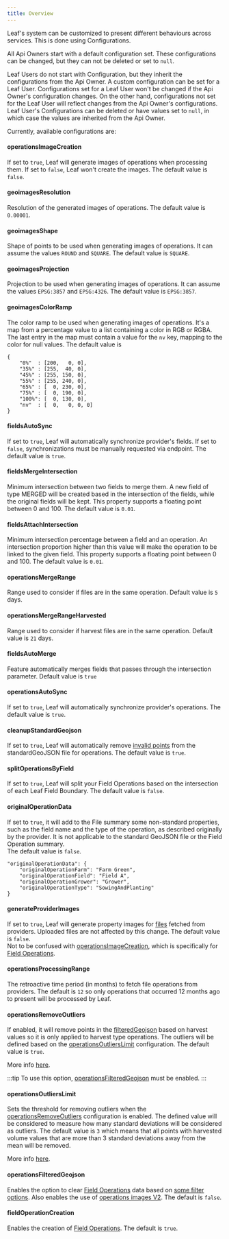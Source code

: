 ```yaml
---
title: Overview
---
```


[1]: /docs/docs/files_overview
[2]: /docs/docs/operations_overview
[3]: #operationsremoveoutliers
[4]: #operationsoutlierslimit
[5]: /docs/docs/operations_sample_output#outliers
[6]: #operationsfilteredgeojson
[7]: /docs/docs/operations_sample_output#field-operations-filtered-geojson
[8]: /docs/docs/operations_sample_output#field-operations-images-v2

Leaf's system can be customized to present different behaviours across services. This is done using Configurations.

All Api Owners start with a default configuration set. These configurations can be changed, but they can not be deleted or set to `null`.

Leaf Users do not start with Configuration, but they inherit the configurations from the Api Owner. A custom configuration can be set for a Leaf User. Configurations set for a Leaf User won't be changed if the Api Owner's configuration changes. On the other hand, configurations not set for the Leaf User will reflect changes from the Api Owner's configurations. Leaf User's Configurations can be deleted or have values set to `null`, in which case the values are inherited from the Api Owner.

Currently, available configurations are:

#### operationsImageCreation
If set to `true`, Leaf will generate images of operations when processing them. If set to `false`, Leaf won't create the images. The default value is `false`.
#### geoimagesResolution
Resolution of the generated images of operations. The default value is `0.00001`.
#### geoimagesShape
Shape of points to be used when generating images of operations. It can assume the values `ROUND` and `SQUARE`. The default value is `SQUARE`.
#### geoimagesProjection
Projection to be used when generating images of operations. It can assume the values `EPSG:3857` and `EPSG:4326`. The default value is `EPSG:3857`.
#### geoimagesColorRamp
The color ramp to be used when generating images of operations. It's a map from a percentage value to a list containing a color in RGB or RGBA. The last entry in the map must contain a value for the `nv` key, mapping to the color for null values. The default value is
```
{
    "0%"  : [200,   0, 0],
    "35%" : [255,  40, 0],
    "45%" : [255, 150, 0],
    "55%" : [255, 240, 0],
    "65%" : [  0, 230, 0],
    "75%" : [  0, 190, 0],
    "100%": [  0, 130, 0],
    "nv"  : [  0,   0, 0, 0]
}
```
#### fieldsAutoSync
If set to `true`, Leaf will automatically synchronize provider's fields. If set to `false`, synchronizations must be manually requested via endpoint. The default value is `true`.
#### fieldsMergeIntersection
Minimum intersection between two fields to merge them. A new field of type MERGED will be created based in the intersection of the fields, while the original fields will be kept. This property supports a floating point between 0 and 100. The default value is `0.01`.
#### fieldsAttachIntersection
Minimum intersection percentage between a field and an operation. An intersection proportion higher than this value will make the operation to be linked to the given field. This property supports a floating point between 0 and 100. The default value is `0.01`. 
#### operationsMergeRange
Range used to consider if files are in the same operation. Default value is `5` days.
#### operationsMergeRangeHarvested
Range used to consider if harvest files are in the same operation. Default value is `21` days.
#### fieldsAutoMerge
Feature automatically merges fields that passes through the intersection parameter. Default value is `true`
#### operationsAutoSync
If set to `true`, Leaf will automatically synchronize provider's operations. The default value is `true`.
#### cleanupStandardGeojson
If set to `true`, Leaf will automatically remove [invalid points](files_sample_output.md#valid-points) from the standardGeoJSON file for operations. The default value is `true`.
#### splitOperationsByField
If set to `true`, Leaf will split your Field Operations based on the intersection of each Leaf Field Boundary. The default value is `false`.
#### originalOperationData
If set to `true`, it will add to the File summary some non-standard properties, such as the field name and the type of the operation, as described originally by the provider. It is not applicable to the standard GeoJSON file or the Field Operation summary.  
The default value is `false`.

```
"originalOperationData": {
    "originalOperationFarm": "Farm Green",
    "originalOperationField": "Field A",
    "originalOperationGrower": "Grower",
    "originalOperationType": "SowingAndPlanting"
}
```

#### generateProviderImages
If set to `true`, Leaf will generate property images for [files][1] fetched from providers. Uploaded files are not affected by this change. The default value is `false`.  
Not to be confused with [operationsImageCreation](#operationsImageCreation), which is specifically for [Field Operations][2]. 


#### operationsProcessingRange
The retroactive time period (in months) to fetch file operations from providers. The default is `12` so only operations that occurred 12 months ago to present will be processed by Leaf.


#### operationsRemoveOutliers
If enabled, it will remove points in the [filteredGeojson][3] based on harvest values so it is only applied to harvest type operations. The outliers will be defined based on the [operationsOutliersLimit][4] configuration. The default value is `true`.

More info [here][5].

:::tip
To use this option, [operationsFilteredGeojson][6] must be enabled.
:::

#### operationsOutliersLimit
Sets the threshold for removing outliers when the [operationsRemoveOutliers][3] configuration is enabled. The defined value will be considered to measure how many standard deviations will be considered as outliers. The default value is `3` which means that all points with harvested volume values ​​that are more than 3 standard deviations away from the mean will be removed.

More info [here][5].


#### operationsFilteredGeojson
Enables the option to clear [Field Operations][2] data based on [some filter options][7]. Also enables the use of [operations images V2][8].
The default is `false`.


#### fieldOperationCreation
Enables the creation of [Field Operations][2]. The default is `true`.

